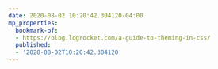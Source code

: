 ```yaml
---
date: 2020-08-02 10:20:42.304120-04:00
mp_properties:
  bookmark-of:
  - https://blog.logrocket.com/a-guide-to-theming-in-css/
  published:
  - '2020-08-02T10:20:42.304120'
---
```


